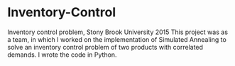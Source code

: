 # Inventory-Control
Inventory control problem, Stony Brook University 2015 This project was as a team, in which I worked on the implementation of Simulated Annealing to solve an inventory control problem of two products with correlated demands. I wrote the code in Python.
